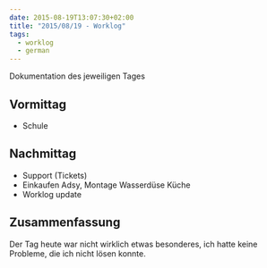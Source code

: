 ```yaml
---
date: 2015-08-19T13:07:30+02:00
title: "2015/08/19 - Worklog"
tags:
  - worklog
  - german
---
```


Dokumentation des jeweiligen Tages
<!--more-->

## Vormittag
* Schule

## Nachmittag

* Support (Tickets)
* Einkaufen Adsy, Montage Wasserdüse Küche
* Worklog update

## Zusammenfassung

Der Tag heute war nicht wirklich etwas besonderes, ich hatte keine Probleme,
die ich nicht lösen konnte.
